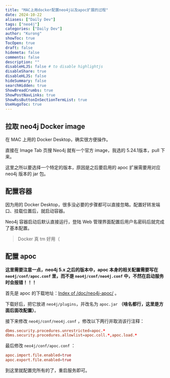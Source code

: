 ```yaml
---
title: "MAC上用docker配置neo4j以及apoc扩展的过程"
date: 2024-10-22
aliases: ["Daily Dev"]
tags: ["neo4j"]
categories: ["Daily Dev"]
author: "Kurong"
showToc: true
TocOpen: true
draft: false
hidemeta: false
comments: false
description: ""
disableHLJS: false # to disable highlightjs
disableShare: true
disableHLJS: false
hideSummary: false
searchHidden: true
ShowBreadCrumbs: true
ShowPostNavLinks: true
ShowRssButtonInSectionTermList: true
UseHugoToc: true
---
```


## 拉取 neo4j Docker image

在 MAC 上用的 Docker Desktop，确实很方便操作。

直接在 Image Tab 页搜 Neo4j 就有一个官方 image，我选的 5.24.1版本，pull 下来。

这里之所以要选择一个特定的版本，原因是之后要启用的 apoc 扩展需要用对应 neo4j 版本的 jar 包。



## 配置容器

因为用的 Docker Desktop，很多没必要的步骤都可以直接忽略。配置好转发端口、挂载位置后，就启动容器。

Neo4j 容器启动后默认直接运行，登陆 Web 管理界面配置后用户名密码后就完成了基本配置。

> Docker 真 tm 好用（



## 配置 apoc

**这里需要注意一点，neo4j 5.x 之后的版本中，apoc 本身的相关配置需要写在 `neo4j/conf/apoc.conf` 里，而不是 `neo4j/conf/neo4j.conf` 中，不然在启动服务时会报错！！！**

首先是 apoc 的下载地址：[Index of /doc/neo4j-apoc/](http://doc.we-yun.com:1008/doc/neo4j-apoc/) 。

下载好后，把它放进 `neo4j/plugins`，并改名为 `apoc.jar` **（啥名都行，这里是方面后面改配置）**。

接下来修改 `neo4j/conf/neo4j.conf` ，修改以下两行并取消该行注释：

````conf
dbms.security.procedures.unrestricted=apoc.*
dbms.security.procedures.allowlist=apoc.coll.*,apoc.load.*
````

最后修改 `neo4j/conf/apoc.conf` ：

```conf
apoc.import.file.enabled=true
apoc.export.file.enabled=true
```

到这里就配置完所有的了，重启服务即可。

